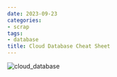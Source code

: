 ```yaml
---
date: 2023-09-23
categories:
- scrap
tags:
- database
title: Cloud Database Cheat Sheet
---
```


![cloud_database](../img/cloud_database.jpg)
